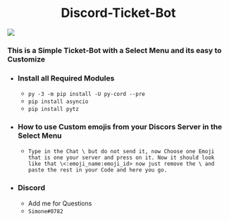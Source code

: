 <h1 align=center>Discord-Ticket-Bot</h1>
<a href="https://github.com/Simoneeeeeeee/Discord-Select-Menu-Ticket-Bot/archive/refs/heads/main.zip" align=center><img src="https://custom-icon-badges.demolab.com/badge/-Download-F25278?style=for-the-badge&logo=download&logoColor=white"><a>

### This is a Simple Ticket-Bot with a Select Menu and its easy to Customize
- ### Install all Required Modules
    - ```py -3 -m pip install -U py-cord --pre``` 
    - ```pip install asyncio```
    - ```pip install pytz```
- ### How to use Custom emojis from your Discors Server in the Select Menu
    - ```Type in the Chat \ but do not send it, now Choose one Emoji that is one your server and press on it. Now it should look like that \<:emoji_name:emoji_id> now just remove the \ and paste the rest in your Code and here you go.```
- ### Discord
    - Add me for Questions 
    - ```Simone#0782```
